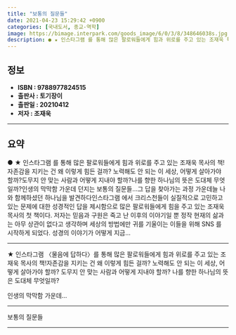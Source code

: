 ```yaml
---
title: "보통의 질문들"
date: 2021-04-23 15:29:42 +0900
categories: [국내도서, 종교-역학]
image: https://bimage.interpark.com/goods_image/6/0/3/8/348646038s.jpg
description: ● ★ 인스타그램 를 통해 많은 팔로워들에게 힘과 위로를 주고 있는 조재욱 목사의 책!자존감을 지키는 건 왜 이렇게 힘든 걸까? 노력해도 안 되는 이 세상, 어떻게 살아가야 할까?도무지 안 맞는 사람과 어떻게 지내야 할까?나를 향한 하나님의 뜻은 도대체 무엇일까?인생의 막막함 가운데
---
```


## **정보**

- **ISBN : 9788977824515**
- **출판사 : 토기장이**
- **출판일 : 20210412**
- **저자 : 조재욱**

------



## **요약**

●  ★ 인스타그램 를 통해 많은 팔로워들에게 힘과 위로를 주고 있는 조재욱 목사의 책!자존감을 지키는 건 왜 이렇게 힘든 걸까? 노력해도 안 되는 이 세상, 어떻게 살아가야 할까?도무지 안 맞는 사람과 어떻게 지내야 할까?나를 향한 하나님의 뜻은 도대체 무엇일까?인생의 막막함 가운데 던지는 보통의 질문들…그 답을 찾아가는 과정 가운데늘 나와 함께하셨던 하나님을 발견하다인스타그램 에서 크리스천들이 실질적으로 고민하고 있는 문제에 대한 성경적인 답을 제시함으로 많은 팔로워들에게 힘을 주고 있는 조재욱 목사의 첫 책이다. 저자는 믿음과 구원은 죽고 난 이후의 이야기일 뿐 정작 현재의 삶과는 아무 상관이 없다고 생각하며 세상의 방법에만 귀를 기울이는 이들을 위해 SNS 를 시작하게 되었다. 성경의 이야기가 어떻게 지금...

------

★ 인스타그램 〈물음에 답하다〉를 통해
많은 팔로워들에게 힘과 위로를 주고 있는 조재욱 목사의 책!자존감을 지키는 건 왜 이렇게 힘든 걸까? 
노력해도 안 되는 이 세상, 어떻게 살아가야 할까?
도무지 안 맞는 사람과 어떻게 지내야 할까?
나를 향한 하나님의 뜻은 도대체 무엇일까?

인생의 막막함 가운데... 

------


보통의 질문들 

------



